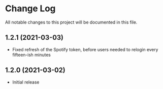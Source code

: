 # Change Log

All notable changes to this project will be documented in this file.

## 1.2.1 (2021-03-03)

- Fixed refresh of the Spotify token, before users needed to relogin every fifteen-ish minutes

## 1.2.0 (2021-03-02)

- Initial release